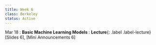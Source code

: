 ```yaml
---
title: Week 6
class: Berkeley
status: Active
---
```


Mar 18
: **Basic Machine Learning Models**
: **Lecture**{: .label .label-lecture} [Slides 6], [Mini Announcements 6]
